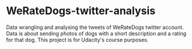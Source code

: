 # WeRateDogs-twitter-analysis
Data wrangling and analysing the tweets of WeRateDogs twitter account. Data is about sending photos of dogs with a short description and a rating for that dog. This project is for Udacity's course purposes.
